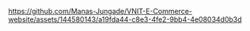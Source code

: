 

https://github.com/Manas-Jungade/VNIT-E-Commerce-website/assets/144580143/a19fda44-c8e3-4fe2-9bb4-4e08034d0b3d

